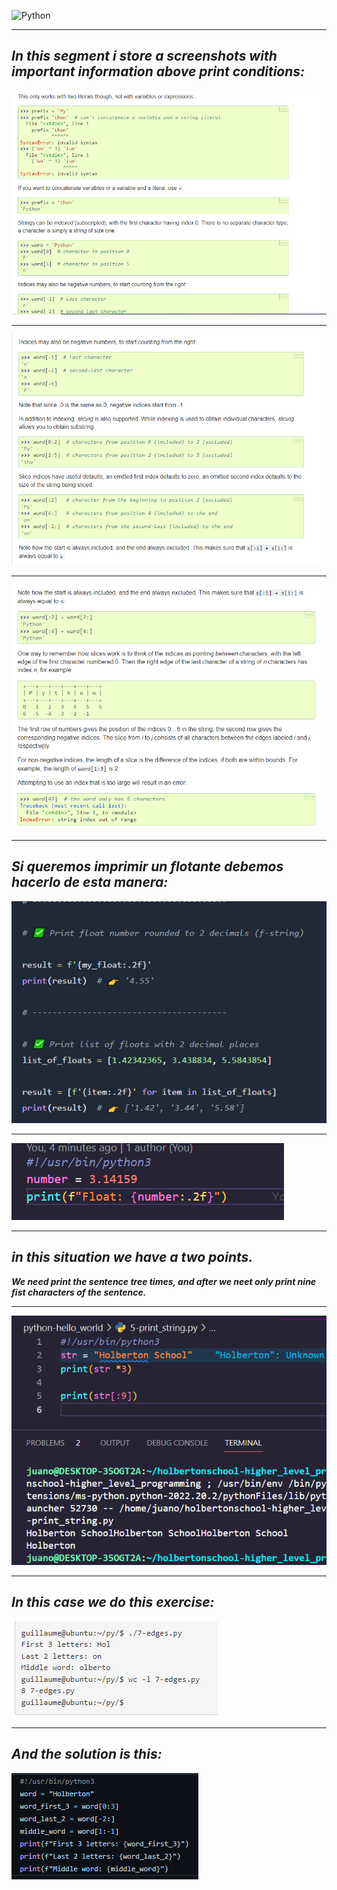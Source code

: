 ![Python](https://encrypted-tbn0.gstatic.com/images?q=tbn:ANd9GcTuvgFYmiGch3e9tzivxe0zoNnhwDlZMl3aSA&usqp=CAU)

---

## ***In this segment i store a screenshots with important information above print conditions:***

<img src="https://github.com/jegomezV/Python-Study/blob/master/-/images/apunte0.png?raw=true">

---

<img src="https://github.com/jegomezV/Python-Study/blob/master/-/images/apunte1py.png?raw=true">

---

<img src="https://github.com/jegomezV/Python-Study/blob/master/-/images/apunte2.png?raw=true">

---

## ***Si queremos imprimir un flotante debemos hacerlo de esta manera:***


<img src="https://github.com/jegomezV/Python-Study/blob/master/-/images/float1.png?raw=true">

---

<img src="https://github.com/jegomezV/Python-Study/blob/master/-/images/float2.png?raw=true">

---

## ***in this situation we have a two points.***
***We need print the sentence tree times, and after we neet only print nine fist characters of the sentence.***

---


<img src="https://github.com/jegomezV/Python-Study/blob/master/-/images/prueba%20_codigo1.png?raw=true">

---

## ***In this case we do this exercise:***

<img src="https://github.com/jegomezV/Python-Study/blob/master/-/images/example1.png?raw=true">

---

## ***And the solution is this:***

<img src="https://github.com/jegomezV/Python-Study/blob/master/-/images/example0.png?raw=true">